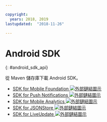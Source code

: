 ```yaml
---

copyright:
  years: 2018, 2019
lastupdated:  "2018-11-26"

---
```


#	Android SDK
{: #android_sdk_api}

從 Maven 儲存庫下載 Android SDK。

* [SDK for Mobile Foundation ![外部鏈結圖示](../../icons/launch-glyph.svg "外部鏈結圖示")](https://search.maven.org/search?q=a:ibmmobilefirstplatformfoundation)
* [SDK for Push Notifications ![外部鏈結圖示](../../icons/launch-glyph.svg "外部鏈結圖示")](https://search.maven.org/search?q=a:ibmmobilefirstplatformfoundationpush)
* [SDK for Mobile Analytics ![外部鏈結圖示](../../icons/launch-glyph.svg "外部鏈結圖示")](https://search.maven.org/search?q=a:ibmmobilefirstplatformfoundationanalytics)
* [SDK for JSONStore ![外部鏈結圖示](../../icons/launch-glyph.svg "外部鏈結圖示")](https://search.maven.org/search?q=a:ibmmobilefirstplatformfoundationjsonstore)
* [SDK for LiveUpdate ![外部鏈結圖示](../../icons/launch-glyph.svg "外部鏈結圖示")](https://search.maven.org/search?q=a:ibmmobilefirstplatformfoundationliveupdate)

